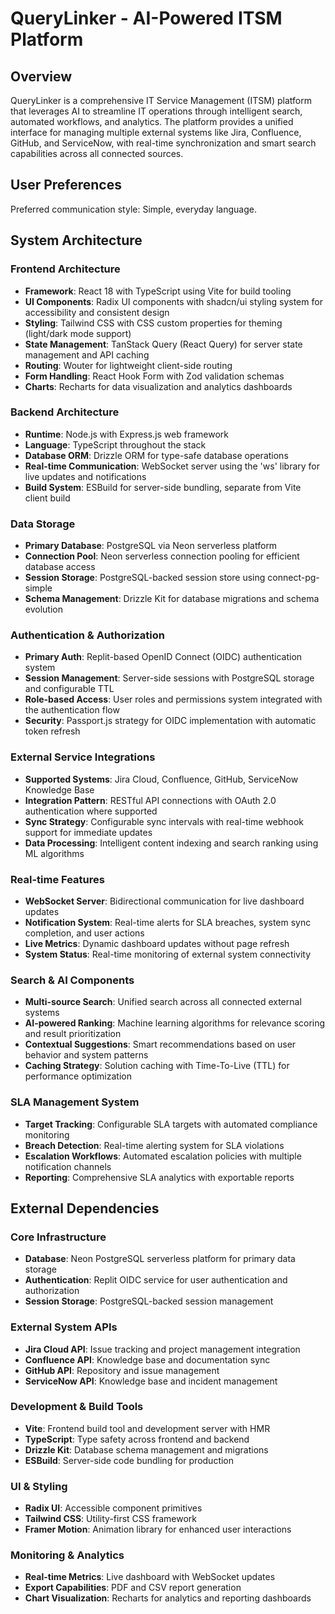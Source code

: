 # QueryLinker - AI-Powered ITSM Platform

## Overview

QueryLinker is a comprehensive IT Service Management (ITSM) platform that leverages AI to streamline IT operations through intelligent search, automated workflows, and analytics. The platform provides a unified interface for managing multiple external systems like Jira, Confluence, GitHub, and ServiceNow, with real-time synchronization and smart search capabilities across all connected sources.

## User Preferences

Preferred communication style: Simple, everyday language.

## System Architecture

### Frontend Architecture
- **Framework**: React 18 with TypeScript using Vite for build tooling
- **UI Components**: Radix UI components with shadcn/ui styling system for accessibility and consistent design
- **Styling**: Tailwind CSS with CSS custom properties for theming (light/dark mode support)
- **State Management**: TanStack Query (React Query) for server state management and API caching
- **Routing**: Wouter for lightweight client-side routing
- **Form Handling**: React Hook Form with Zod validation schemas
- **Charts**: Recharts for data visualization and analytics dashboards

### Backend Architecture
- **Runtime**: Node.js with Express.js web framework
- **Language**: TypeScript throughout the stack
- **Database ORM**: Drizzle ORM for type-safe database operations
- **Real-time Communication**: WebSocket server using the 'ws' library for live updates and notifications
- **Build System**: ESBuild for server-side bundling, separate from Vite client build

### Data Storage
- **Primary Database**: PostgreSQL via Neon serverless platform
- **Connection Pool**: Neon serverless connection pooling for efficient database access
- **Session Storage**: PostgreSQL-backed session store using connect-pg-simple
- **Schema Management**: Drizzle Kit for database migrations and schema evolution

### Authentication & Authorization
- **Primary Auth**: Replit-based OpenID Connect (OIDC) authentication system
- **Session Management**: Server-side sessions with PostgreSQL storage and configurable TTL
- **Role-based Access**: User roles and permissions system integrated with the authentication flow
- **Security**: Passport.js strategy for OIDC implementation with automatic token refresh

### External Service Integrations
- **Supported Systems**: Jira Cloud, Confluence, GitHub, ServiceNow Knowledge Base
- **Integration Pattern**: RESTful API connections with OAuth 2.0 authentication where supported
- **Sync Strategy**: Configurable sync intervals with real-time webhook support for immediate updates
- **Data Processing**: Intelligent content indexing and search ranking using ML algorithms

### Real-time Features
- **WebSocket Server**: Bidirectional communication for live dashboard updates
- **Notification System**: Real-time alerts for SLA breaches, system sync completion, and user actions
- **Live Metrics**: Dynamic dashboard updates without page refresh
- **System Status**: Real-time monitoring of external system connectivity

### Search & AI Components
- **Multi-source Search**: Unified search across all connected external systems
- **AI-powered Ranking**: Machine learning algorithms for relevance scoring and result prioritization
- **Contextual Suggestions**: Smart recommendations based on user behavior and system patterns
- **Caching Strategy**: Solution caching with Time-To-Live (TTL) for performance optimization

### SLA Management System
- **Target Tracking**: Configurable SLA targets with automated compliance monitoring
- **Breach Detection**: Real-time alerting system for SLA violations
- **Escalation Workflows**: Automated escalation policies with multiple notification channels
- **Reporting**: Comprehensive SLA analytics with exportable reports

## External Dependencies

### Core Infrastructure
- **Database**: Neon PostgreSQL serverless platform for primary data storage
- **Authentication**: Replit OIDC service for user authentication and authorization
- **Session Storage**: PostgreSQL-backed session management

### External System APIs
- **Jira Cloud API**: Issue tracking and project management integration
- **Confluence API**: Knowledge base and documentation sync
- **GitHub API**: Repository and issue management
- **ServiceNow API**: Knowledge base and incident management

### Development & Build Tools
- **Vite**: Frontend build tool and development server with HMR
- **TypeScript**: Type safety across frontend and backend
- **Drizzle Kit**: Database schema management and migrations
- **ESBuild**: Server-side code bundling for production

### UI & Styling
- **Radix UI**: Accessible component primitives
- **Tailwind CSS**: Utility-first CSS framework
- **Framer Motion**: Animation library for enhanced user interactions

### Monitoring & Analytics
- **Real-time Metrics**: Live dashboard with WebSocket updates
- **Export Capabilities**: PDF and CSV report generation
- **Chart Visualization**: Recharts for analytics and reporting dashboards